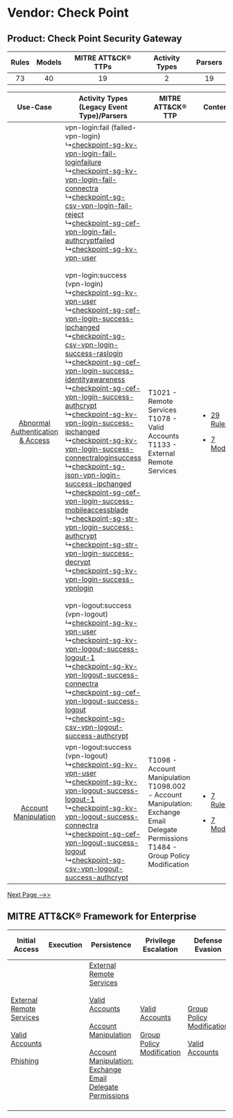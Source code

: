 Vendor: Check Point
===================
Product: Check Point Security Gateway
-------------------------------------
| Rules | Models | MITRE ATT&CK® TTPs | Activity Types | Parsers |
|:-----:|:------:|:------------------:|:--------------:|:-------:|
|  73   |   40   |         19         |       2        |   19    |

|    Use-Case    | Activity Types (Legacy Event Type)/Parsers    | MITRE ATT&CK® TTP    | Content    |
|:----:| ---- | ---- | ---- |
| [Abnormal Authentication & Access](../../../UseCases/uc_abnormal_authentication_&_access.md) |  vpn-login:fail (failed-vpn-login)<br> ↳[checkpoint-sg-kv-vpn-login-fail-loginfailure](Ps/pC_checkpointsgkvvpnloginfailloginfailure.md)<br> ↳[checkpoint-sg-kv-vpn-login-fail-connectra](Ps/pC_checkpointsgkvvpnloginfailconnectra.md)<br> ↳[checkpoint-sg-csv-vpn-login-fail-reject](Ps/pC_checkpointsgcsvvpnloginfailreject.md)<br> ↳[checkpoint-sg-cef-vpn-login-fail-authcryptfailed](Ps/pC_checkpointsgcefvpnloginfailauthcryptfailed.md)<br> ↳[checkpoint-sg-kv-vpn-user](Ps/pC_checkpointsgkvvpnuser.md)<br><br> vpn-login:success (vpn-login)<br> ↳[checkpoint-sg-kv-vpn-user](Ps/pC_checkpointsgkvvpnuser.md)<br> ↳[checkpoint-sg-cef-vpn-login-success-ipchanged](Ps/pC_checkpointsgcefvpnloginsuccessipchanged.md)<br> ↳[checkpoint-sg-csv-vpn-login-success-raslogin](Ps/pC_checkpointsgcsvvpnloginsuccessraslogin.md)<br> ↳[checkpoint-sg-cef-vpn-login-success-identityawareness](Ps/pC_checkpointsgcefvpnloginsuccessidentityawareness.md)<br> ↳[checkpoint-sg-cef-vpn-login-success-authcrypt](Ps/pC_checkpointsgcefvpnloginsuccessauthcrypt.md)<br> ↳[checkpoint-sg-kv-vpn-login-success-ipchanged](Ps/pC_checkpointsgkvvpnloginsuccessipchanged.md)<br> ↳[checkpoint-sg-kv-vpn-login-success-connectraloginsuccess](Ps/pC_checkpointsgkvvpnloginsuccessconnectraloginsuccess.md)<br> ↳[checkpoint-sg-json-vpn-login-success-ipchanged](Ps/pC_checkpointsgjsonvpnloginsuccessipchanged.md)<br> ↳[checkpoint-sg-cef-vpn-login-success-mobileaccessblade](Ps/pC_checkpointsgcefvpnloginsuccessmobileaccessblade.md)<br> ↳[checkpoint-sg-str-vpn-login-success-authcrypt](Ps/pC_checkpointsgstrvpnloginsuccessauthcrypt.md)<br> ↳[checkpoint-sg-str-vpn-login-success-decrypt](Ps/pC_checkpointsgstrvpnloginsuccessdecrypt.md)<br> ↳[checkpoint-sg-kv-vpn-login-success-vpnlogin](Ps/pC_checkpointsgkvvpnloginsuccessvpnlogin.md)<br><br> vpn-logout:success (vpn-logout)<br> ↳[checkpoint-sg-kv-vpn-user](Ps/pC_checkpointsgkvvpnuser.md)<br> ↳[checkpoint-sg-kv-vpn-logout-success-logout-1](Ps/pC_checkpointsgkvvpnlogoutsuccesslogout1.md)<br> ↳[checkpoint-sg-kv-vpn-logout-success-connectra](Ps/pC_checkpointsgkvvpnlogoutsuccessconnectra.md)<br> ↳[checkpoint-sg-cef-vpn-logout-success-logout](Ps/pC_checkpointsgcefvpnlogoutsuccesslogout.md)<br> ↳[checkpoint-sg-csv-vpn-logout-success-authcrypt](Ps/pC_checkpointsgcsvvpnlogoutsuccessauthcrypt.md)<br> | T1021 - Remote Services<br>T1078 - Valid Accounts<br>T1133 - External Remote Services<br>    | [<ul><li>29 Rules</li></ul><ul><li>7 Models</li></ul>](RM/r_m_check_point_check_point_security_gateway_Abnormal_Authentication_&_Access.md) |
|    [Account Manipulation](../../../UseCases/uc_account_manipulation.md)    |  vpn-logout:success (vpn-logout)<br> ↳[checkpoint-sg-kv-vpn-user](Ps/pC_checkpointsgkvvpnuser.md)<br> ↳[checkpoint-sg-kv-vpn-logout-success-logout-1](Ps/pC_checkpointsgkvvpnlogoutsuccesslogout1.md)<br> ↳[checkpoint-sg-kv-vpn-logout-success-connectra](Ps/pC_checkpointsgkvvpnlogoutsuccessconnectra.md)<br> ↳[checkpoint-sg-cef-vpn-logout-success-logout](Ps/pC_checkpointsgcefvpnlogoutsuccesslogout.md)<br> ↳[checkpoint-sg-csv-vpn-logout-success-authcrypt](Ps/pC_checkpointsgcsvvpnlogoutsuccessauthcrypt.md)<br>    | T1098 - Account Manipulation<br>T1098.002 - Account Manipulation: Exchange Email Delegate Permissions<br>T1484 - Group Policy Modification<br> | [<ul><li>7 Rules</li></ul><ul><li>7 Models</li></ul>](RM/r_m_check_point_check_point_security_gateway_Account_Manipulation.md)    |
[Next Page -->>](2_ds_check_point_check_point_security_gateway.md)

MITRE ATT&CK® Framework for Enterprise
--------------------------------------
| Initial Access                                                                                                                                                                                                | Execution | Persistence                                                                                                                                                                                                                                                                                                                                 | Privilege Escalation                                                                                                                              | Defense Evasion                                                                                                                                   | Credential Access                                                                                                                                                                                                                                                                                                                                | Discovery | Lateral Movement                                                     | Collection | Command and Control                                                                                                                       | Exfiltration                                                                                                                                                                                                                                                                                                                                                                                                                                                | Impact |
| ------------------------------------------------------------------------------------------------------------------------------------------------------------------------------------------------------------- | --------- | ------------------------------------------------------------------------------------------------------------------------------------------------------------------------------------------------------------------------------------------------------------------------------------------------------------------------------------------- | ------------------------------------------------------------------------------------------------------------------------------------------------- | ------------------------------------------------------------------------------------------------------------------------------------------------- | ------------------------------------------------------------------------------------------------------------------------------------------------------------------------------------------------------------------------------------------------------------------------------------------------------------------------------------------------ | --------- | -------------------------------------------------------------------- | ---------- | ----------------------------------------------------------------------------------------------------------------------------------------- | ----------------------------------------------------------------------------------------------------------------------------------------------------------------------------------------------------------------------------------------------------------------------------------------------------------------------------------------------------------------------------------------------------------------------------------------------------------- | ------ |
| [External Remote Services](https://attack.mitre.org/techniques/T1133)<br><br>[Valid Accounts](https://attack.mitre.org/techniques/T1078)<br><br>[Phishing](https://attack.mitre.org/techniques/T1566)<br><br> |           | [External Remote Services](https://attack.mitre.org/techniques/T1133)<br><br>[Valid Accounts](https://attack.mitre.org/techniques/T1078)<br><br>[Account Manipulation](https://attack.mitre.org/techniques/T1098)<br><br>[Account Manipulation: Exchange Email Delegate Permissions](https://attack.mitre.org/techniques/T1098/002)<br><br> | [Valid Accounts](https://attack.mitre.org/techniques/T1078)<br><br>[Group Policy Modification](https://attack.mitre.org/techniques/T1484)<br><br> | [Group Policy Modification](https://attack.mitre.org/techniques/T1484)<br><br>[Valid Accounts](https://attack.mitre.org/techniques/T1078)<br><br> | [Brute Force](https://attack.mitre.org/techniques/T1110)<br><br>[Steal or Forge Kerberos Tickets](https://attack.mitre.org/techniques/T1558)<br><br>[Credentials from Password Stores](https://attack.mitre.org/techniques/T1555)<br><br>[Steal or Forge Kerberos Tickets: Kerberoasting](https://attack.mitre.org/techniques/T1558/003)<br><br> |           | [Remote Services](https://attack.mitre.org/techniques/T1021)<br><br> |            | [Proxy: Multi-hop Proxy](https://attack.mitre.org/techniques/T1090/003)<br><br>[Proxy](https://attack.mitre.org/techniques/T1090)<br><br> | [Exfiltration Over Alternative Protocol](https://attack.mitre.org/techniques/T1048)<br><br>[Exfiltration Over Alternative Protocol: Exfiltration Over Unencrypted/Obfuscated Non-C2 Protocol](https://attack.mitre.org/techniques/T1048/003)<br><br>[Exfiltration Over Physical Medium: Exfiltration over USB](https://attack.mitre.org/techniques/T1052/001)<br><br>[Exfiltration Over Physical Medium](https://attack.mitre.org/techniques/T1052)<br><br> |        |